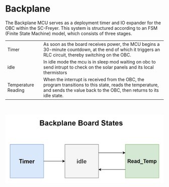 #   Backplane
The Backplane MCU serves as a deployment timer and IO expander for the OBC within the SC-Freyer. This system is structured according to an FSM (Finite State Machine) model, which consists of three stages.

<table>
    <tr>
        <td>Timer</td>
        <td>
            As soon as the board receives power, the MCU begins a 30-minute countdown, at the end of which it triggers an RLC circuit, thereby switching on the OBC.
        </td>
    </tr>
    <tr>
        <td>
            idle
        </td>
        <td>
            In idle mode the mcu is in sleep mod waiting on obc to send intrupt to check on the solar panels and its local thermistors
        </td>
    </tr>
    <tr>
        <td>
            Temperature Reading
        </td>
        <td>
            When the interrupt is received from the OBC, the program transitions to this state, reads the temperature, and sends the value back to the OBC, then returns to its idle state.
        </td>
    </tr>
</table>

<br />
<br />

<img src="./state_image.png" />